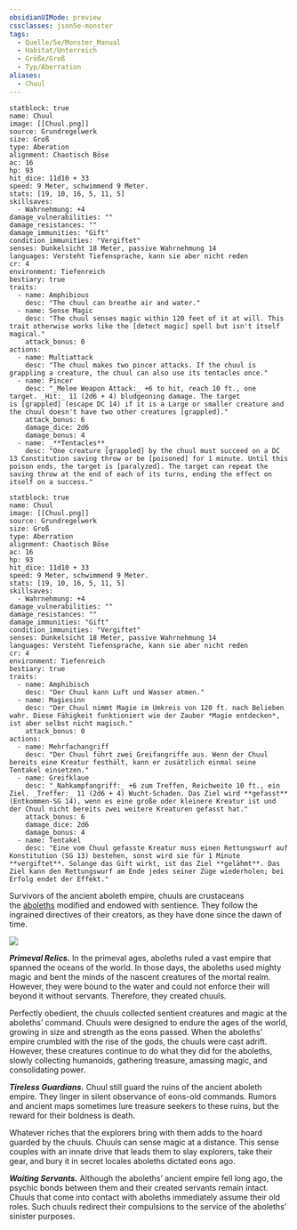 ```yaml
---
obsidianUIMode: preview
cssclasses: json5e-monster
tags:
  - Quelle/5e/Monster_Manual
  - Habitat/Unterreich
  - Größe/Groß
  - Typ/Aberration
aliases:
  - Chuul
---
```

```statblock
statblock: true
name: Chuul
image: [[Chuul.png]]
source: Grundregelwerk
size: Groß
type: Aberation
alignment: Chaotisch Böse
ac: 16
hp: 93
hit_dice: 11d10 + 33
speed: 9 Meter, schwimmend 9 Meter.
stats: [19, 10, 16, 5, 11, 5]
skillsaves:
  - Wahrnehmung: +4
damage_vulnerabilities: ""
damage_resistances: ""
damage_immunities: "Gift"
condition_immunities: "Vergiftet"
senses: Dunkelsicht 18 Meter, passive Wahrnehmung 14
languages: Versteht Tiefensprache, kann sie aber nicht reden
cr: 4
environment: Tiefenreich
bestiary: true
traits:
  - name: Amphibious
    desc: "The chuul can breathe air and water."
  - name: Sense Magic
    desc: "The chuul senses magic within 120 feet of it at will. This trait otherwise works like the [detect magic] spell but isn't itself magical."
    attack_bonus: 0
actions:
  - name: Multiattack
    desc: "The chuul makes two pincer attacks. If the chuul is grappling a creature, the chuul can also use its tentacles once."
  - name: Pincer
    desc: "_Melee Weapon Attack:_ +6 to hit, reach 10 ft., one target. _Hit:_ 11 (2d6 + 4) bludgeoning damage. The target is [grappled] (escape DC 14) if it is a Large or smaller creature and the chuul doesn't have two other creatures [grappled]."
    attack_bonus: 6
    damage_dice: 2d6
    damage_bonus: 4
  - name: _**Tentacles**_
    desc: "One creature [grappled] by the chuul must succeed on a DC 13 Constitution saving throw or be [poisoned] for 1 minute. Until this poison ends, the target is [paralyzed]. The target can repeat the saving throw at the end of each of its turns, ending the effect on itself on a success."
```

```statblock
statblock: true
name: Chuul
image: [[Chuul.png]]
source: Grundregelwerk
size: Groß
type: Aberration
alignment: Chaotisch Böse
ac: 16
hp: 93
hit_dice: 11d10 + 33
speed: 9 Meter, schwimmend 9 Meter.
stats: [19, 10, 16, 5, 11, 5]
skillsaves:
  - Wahrnehmung: +4
damage_vulnerabilities: ""
damage_resistances: ""
damage_immunities: "Gift"
condition_immunities: "Vergiftet"
senses: Dunkelsicht 18 Meter, passive Wahrnehmung 14
languages: Versteht Tiefensprache, kann sie aber nicht reden
cr: 4
environment: Tiefenreich
bestiary: true
traits:
  - name: Amphibisch
    desc: "Der Chuul kann Luft und Wasser atmen."
  - name: Magiesinn
    desc: "Der Chuul nimmt Magie im Umkreis von 120 ft. nach Belieben wahr. Diese Fähigkeit funktioniert wie der Zauber *Magie entdecken*, ist aber selbst nicht magisch."
    attack_bonus: 0
actions:
  - name: Mehrfachangriff
    desc: "Der Chuul führt zwei Greifangriffe aus. Wenn der Chuul bereits eine Kreatur festhält, kann er zusätzlich einmal seine Tentakel einsetzen."
  - name: Greifklaue
    desc: "_Nahkampfangriff:_ +6 zum Treffen, Reichweite 10 ft., ein Ziel. _Treffer:_ 11 (2d6 + 4) Wucht-Schaden. Das Ziel wird **gefasst** (Entkommen‑SG 14), wenn es eine große oder kleinere Kreatur ist und der Chuul nicht bereits zwei weitere Kreaturen gefasst hat."
    attack_bonus: 6
    damage_dice: 2d6
    damage_bonus: 4
  - name: Tentakel
    desc: "Eine vom Chuul gefasste Kreatur muss einen Rettungswurf auf Konstitution (SG 13) bestehen, sonst wird sie für 1 Minute **vergiftet**. Solange das Gift wirkt, ist das Ziel **gelähmt**. Das Ziel kann den Rettungswurf am Ende jedes seiner Züge wiederholen; bei Erfolg endet der Effekt."
```

Survivors of the ancient aboleth empire, chuuls are crustaceans the [aboleths](https://www.dndbeyond.com/monsters/16762-aboleth) modified and endowed with sentience. They follow the ingrained directives of their creators, as they have done since the dawn of time.

![](pictures/Chuul.webp#token)

_**Primeval Relics.**_ In the primeval ages, aboleths ruled a vast empire that spanned the oceans of the world. In those days, the aboleths used mighty magic and bent the minds of the nascent creatures of the mortal realm. However, they were bound to the water and could not enforce their will beyond it without servants. Therefore, they created chuuls.

Perfectly obedient, the chuuls collected sentient creatures and magic at the aboleths’ command. Chuuls were designed to endure the ages of the world, growing in size and strength as the eons passed. When the aboleths’ empire crumbled with the rise of the gods, the chuuls were cast adrift. However, these creatures continue to do what they did for the aboleths, slowly collecting humanoids, gathering treasure, amassing magic, and consolidating power.

_**Tireless Guardians.**_ Chuul still guard the ruins of the ancient aboleth empire. They linger in silent observance of eons-old commands. Rumors and ancient maps sometimes lure treasure seekers to these ruins, but the reward for their boldness is death.

Whatever riches that the explorers bring with them adds to the hoard guarded by the chuuls. Chuuls can sense magic at a distance. This sense couples with an innate drive that leads them to slay explorers, take their gear, and bury it in secret locales aboleths dictated eons ago.

_**Waiting Servants.**_ Although the aboleths’ ancient empire fell long ago, the psychic bonds between them and their created servants remain intact. Chuuls that come into contact with aboleths immediately assume their old roles. Such chuuls redirect their compulsions to the service of the aboleths’ sinister purposes.